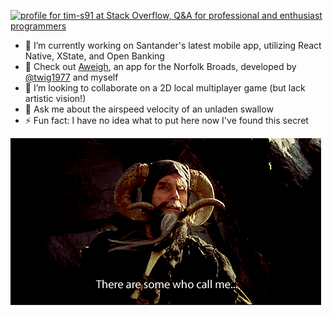 <a href="https://stackoverflow.com/users/12003247/tim-s91"><img src="https://stackoverflow.com/users/flair/12003247.png" width="208" height="58" alt="profile for tim-s91 at Stack Overflow, Q&amp;A for professional and enthusiast programmers" title="profile for tim-s91 at Stack Overflow, Q&amp;A for professional and enthusiast programmers"></a>

- 🔭 I’m currently working on Santander's latest mobile app, utilizing React Native, XState, and Open Banking
- 👀 Check out [Aweigh](https://aweigh.co.uk/#), an app for the Norfolk Broads, developed by [@twig1977](https://github.com/twig1977) and myself
- 👯 I’m looking to collaborate on a 2D local multiplayer game (but lack artistic vision!)
- 💬 Ask me about the airspeed velocity of an unladen swallow
- ⚡ Fun fact: I have no idea what to put here now I've found this secret

![Yo](https://github.com/Tim-Snow/Tim-Snow/blob/master/tim.gif)
